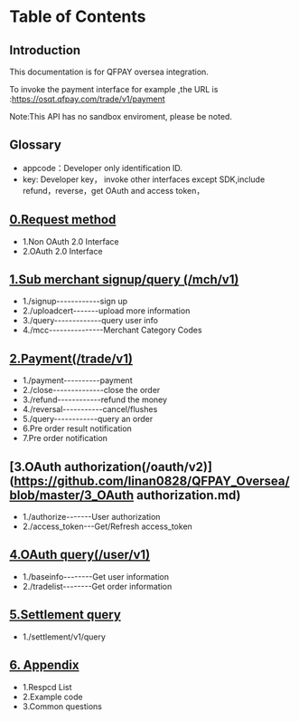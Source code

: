 # Table of Contents
## Introduction
This documentation is for QFPAY oversea integration.

To invoke the payment interface for example ,the URL is :https://osqt.qfpay.com/trade/v1/payment

Note:This API has no sandbox enviroment, please be noted.
## Glossary
* appcode：Developer only identification ID.
* key: Developer key， invoke other interfaces except SDK,include refund，reverse，get OAuth and access token，

## [0.Request method](https://github.com/linan0828/QFPAY_Oversea/blob/master/0_Request_method.md)     
* 1.Non OAuth 2.0 Interface 
* 2.OAuth 2.0 Interface    

## [1.Sub merchant signup/query (/mch/v1)](https://github.com/linan0828/QFPAY_Oversea/blob/master/1_signup.md)
* 1./signup------------sign up 
* 2./uploadcert-------upload more information 
* 3./query-------------query user info
* 4./mcc---------------Merchant Category Codes

##  [2.Payment(/trade/v1)](https://github.com/linan0828/QFPAY_Oversea/blob/master/2_payment.md)
* 1./payment----------payment
* 2./close--------------close the order
* 3./refund------------refund the money
* 4./reversal-----------cancel/flushes
* 5./query------------query an order
* 6.Pre order result notification
* 7.Pre order notification

## [3.OAuth authorization(/oauth/v2)](https://github.com/linan0828/QFPAY_Oversea/blob/master/3_OAuth authorization.md)
* 1./authorize-------User authorization
* 2./access_token---Get/Refresh access_token

## [4.OAuth query(/user/v1)](https://github.com/linan0828/QFPAY_Oversea/blob/master/4_Oauth_query.md)
* 1./baseinfo--------Get user information
* 2./tradelist--------Get order information

## [5.Settlement query](https://github.com/linan0828/QFPAY_Oversea/blob/master/5_settlement.md)
* 1./settlement/v1/query

## [6. Appendix](https://github.com/linan0828/QFPAY_Oversea/blob/master/appendix.md)
* 1.Respcd List
* 2.Example code
* 3.Common questions
